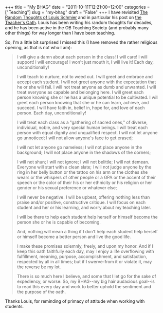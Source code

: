 +++
title = "My BHAG"
date = "2011-10-11T12:21:00+12:00"
categories = ["Teaching"]
slug = "my-bhag"
draft = "False"
+++
I have revisited [The Random Thoughts of Louis
Schmier](https://therandomthoughts.edublogs.org/) and in particular his
post on [the Teacher's
Oath](https://therandomthoughts.edublogs.org/2010/02/26/a-teachers-oath/
"The teacher's oath").
Louis has been writing his random thoughts for decades, and he has been
active in the OB Teaching Society (and probably many other things) for
way longer than I have been teaching.

So, I'm a little bit surprised I missed this (I have removed the rather
religious opening, as that is not who I am):

> I will give a damn about each person in the class! I will care! I
> will support! I will encourage! I won't just mouth it, I will live
> it!  Each day, unconditionally!
>
> I will teach to nurture, not to weed out. I will greet and embrace
> and accept each student. I will not greet anyone with the expectation
> that he or she will fail. I will not treat anyone as dumb and
> unwanted. I will treat everyone as capable and belonging here. I
> will greet each person knowing she or he has a unique potential to be
> cultivated. I will greet each person knowing that she or he can
> learn, achieve, and succeed. I will have faith in, belief in, hope
> for, and love of each person. Each day, unconditionally!
>
> I will treat each class as a "gathering of sacred ones," of diverse,
> individual, noble, and very special human beings. I will treat each
> person with equal dignity and unqualified respect. I will not let
> anyone go unnoticed; I will not allow anyone's face to get erased;
>
> I will not let anyone go nameless; I will not place anyone in the
> background; I will not place anyone in the shadows of the corners;
>
> I will not shun; I will not ignore; I will not belittle; I will not
> demean. Everyone will start with a clean slate; I will not judge
> anyone by the ring in her belly button or the tattoo on his arm or the
> clothes she wears or the whispers of other people or a GPA or the
> accent of their speech or the color of their his or her ethnicity or
> his religion or her gender or his sexual preference or whatever else;
>
> I will never be negative. I will be upbeat, offering nothing less
> than praise and/or positive, constructive critique. I will focus on
> each student and her or his learning, and worry about my teaching
> later.
>
> I will be there to help each student help herself or himself become
> the person she or he is capable of becoming.
>
> And, nothing will mean a thing if I don't help each student help
> herself or himself become a better person and live the good life.
>
> I make these promises solemnly, freely, and upon my honor. And if I
> keep this oath faithfully each day, may I enjoy a life overflowing
> with fulfillment, meaning, purpose, accomplishment, and satisfaction,
> respected by all in all times; but if I swerve-from it or violate it,
> may the reverse be my lot.
>
> There is so much here I believe, and some that I let go for the sake
> of expediency, or worse. So, my BHAG--my big hair audacious goal--is
> to read this every day and work to better uphold the sentiment and the
> purpose of the oath.

Thanks Louis, for reminding of primacy of attitude when working with
students.

